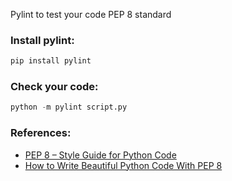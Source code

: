 Pylint to test your code PEP 8 standard

### Install pylint:
```python
pip install pylint
```
### Check your code:
```python
python -m pylint script.py
```

### References:
- [PEP 8 – Style Guide for Python Code](https://peps.python.org/pep-0008/)
- [How to Write Beautiful Python Code With PEP 8](https://realpython.com/python-pep8/)
